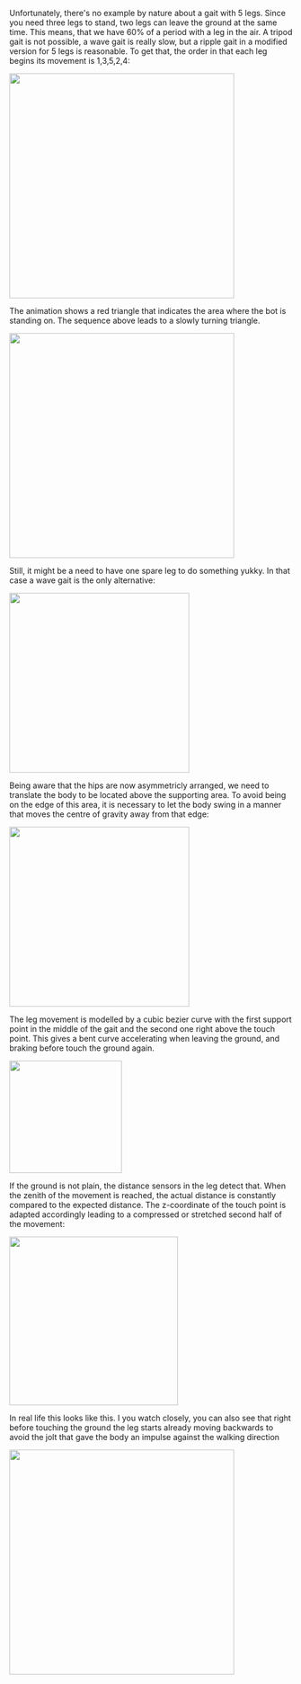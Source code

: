 Unfortunately, there's no example by nature about a gait with 5 legs. Since you need three legs to stand, two legs can leave the ground at the same time. This means, that we have 60% of a period with a leg in the air. A tripod gait is not possible, a wave gait is really slow, but a ripple gait in a modified version for 5 legs is reasonable. To get that, the order in that each leg begins its movement is 1,3,5,2,4:

<img width=400 src="../images/ripple-gait.png"/>

The animation shows a red triangle that indicates the area where the bot is standing on. The sequence above leads to a slowly turning triangle.

<img width=400 src="../videos/gaittimeshift.gif"/>

Still, it might be a need to have one spare leg to do something yukky. In that case a wave gait is the only alternative:

<img width=320 src="../images/wave-gait-with-spare-leg.png"/>

Being aware that the hips are now  asymmetricly arranged, we need to translate the body to be located above the supporting area. To avoid being on the edge of this area, it is necessary to let the body swing in a manner that moves the centre of gravity away from that edge:

<img width=320 src="../videos/wave-gait-with-one-spare-leg.gif"/>


The leg movement is modelled by a cubic bezier curve with the first support point in the middle of the gait and the second one right above the touch point. This gives a bent curve accelerating when leaving the ground, and braking before touch the ground again.

<img width=200 src="../images/leg-movement.png"/>

If the ground is not plain, the distance sensors in the leg detect that. When the zenith of the movement is reached, the actual distance is constantly compared to the expected distance. The z-coordinate of the touch point is adapted accordingly leading to a compressed or stretched second half of the movement:

<img width=300  src="../images/leg-movement-terrain.png"/>

In real life this looks like this. I you watch closely, you can also see that right before touching the ground the leg starts already moving backwards to avoid the jolt that gave the body an impulse against the walking direction 

<img width=400 src="../videos/leg-movement.gif"/>
